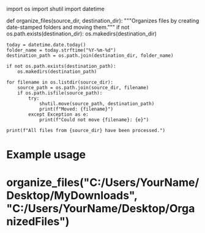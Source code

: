 import os
import shutil
import datetime

def organize_files(source_dir, destination_dir):
    """Organizes files by creating date-stamped folders and moving them."""
    if not os.path.exists(destination_dir):
        os.makedirs(destination_dir)

    today = datetime.date.today()
    folder_name = today.strftime("%Y-%m-%d")
    destination_path = os.path.join(destination_dir, folder_name)

    if not os.path.exists(destination_path):
        os.makedirs(destination_path)
    
    for filename in os.listdir(source_dir):
        source_path = os.path.join(source_dir, filename)
        if os.path.isfile(source_path):
            try:
                shutil.move(source_path, destination_path)
                print(f"Moved: {filename}")
            except Exception as e:
                print(f"Could not move {filename}: {e}")

    print(f"All files from {source_dir} have been processed.")
    
# Example usage
# organize_files("C:/Users/YourName/Desktop/MyDownloads", "C:/Users/YourName/Desktop/OrganizedFiles")
